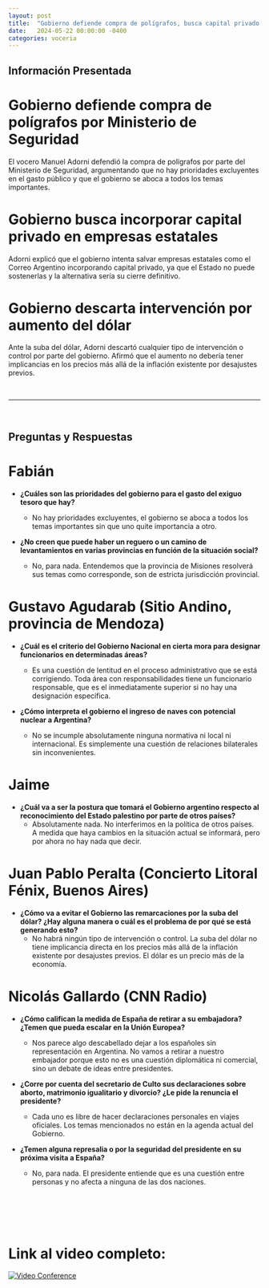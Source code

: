 ```yaml
---
layout: post
title:  "Gobierno defiende compra de polígrafos, busca capital privado en empresas estatales y descarta intervención por suba del dólar"
date:   2024-05-22 00:00:00 -0400
categories: voceria
---
```



    
## Información Presentada

    
# Gobierno defiende compra de polígrafos por Ministerio de Seguridad
El vocero Manuel Adorni defendió la compra de polígrafos por parte del Ministerio de Seguridad, argumentando que no hay prioridades excluyentes en el gasto público y que el gobierno se aboca a todos los temas importantes.

# Gobierno busca incorporar capital privado en empresas estatales
Adorni explicó que el gobierno intenta salvar empresas estatales como el Correo Argentino incorporando capital privado, ya que el Estado no puede sostenerlas y la alternativa sería su cierre definitivo.

# Gobierno descarta intervención por aumento del dólar
Ante la suba del dólar, Adorni descartó cualquier tipo de intervención o control por parte del gobierno. Afirmó que el aumento no debería tener implicancias en los precios más allá de la inflación existente por desajustes previos.

    
<br/>

---

<br/>

## Preguntas y Respuestas


    
# Fabián 

* **¿Cuáles son las prioridades del gobierno para el gasto del exiguo tesoro que hay?**
  - No hay prioridades excluyentes, el gobierno se aboca a todos los temas importantes sin que uno quite importancia a otro.

* **¿No creen que puede haber un reguero o un camino de levantamientos en varias provincias en función de la situación social?**
  - No, para nada. Entendemos que la provincia de Misiones resolverá sus temas como corresponde, son de estricta jurisdicción provincial.


# Gustavo Agudarab (Sitio Andino, provincia de Mendoza)

* **¿Cuál es el criterio del Gobierno Nacional en cierta mora para designar funcionarios en determinadas áreas?**
  - Es una cuestión de lentitud en el proceso administrativo que se está corrigiendo. Toda área con responsabilidades tiene un funcionario responsable, que es el inmediatamente superior si no hay una designación específica.

* **¿Cómo interpreta el gobierno el ingreso de naves con potencial nuclear a Argentina?**
  - No se incumple absolutamente ninguna normativa ni local ni internacional. Es simplemente una cuestión de relaciones bilaterales sin inconvenientes.


# Jaime 

* **¿Cuál va a ser la postura que tomará el Gobierno argentino respecto al reconocimiento del Estado palestino por parte de otros países?**
  - Absolutamente nada. No interferimos en la política de otros países. A medida que haya cambios en la situación actual se informará, pero por ahora no hay nada que decir.


# Juan Pablo Peralta (Concierto Litoral Fénix, Buenos Aires)

* **¿Cómo va a evitar el Gobierno las remarcaciones por la suba del dólar? ¿Hay alguna manera o cuál es el problema de por qué se está generando esto?**
  - No habrá ningún tipo de intervención o control. La suba del dólar no tiene implicancia directa en los precios más allá de la inflación existente por desajustes previos. El dólar es un precio más de la economía.


# Nicolás Gallardo (CNN Radio)

* **¿Cómo califican la medida de España de retirar a su embajadora? ¿Temen que pueda escalar en la Unión Europea?**
  - Nos parece algo descabellado dejar a los españoles sin representación en Argentina. No vamos a retirar a nuestro embajador porque esto no es una cuestión diplomática ni comercial, sino un debate de ideas entre presidentes.

* **¿Corre por cuenta del secretario de Culto sus declaraciones sobre aborto, matrimonio igualitario y divorcio? ¿Le pide la renuncia el presidente?**
  - Cada uno es libre de hacer declaraciones personales en viajes oficiales. Los temas mencionados no están en la agenda actual del Gobierno.

* **¿Temen alguna represalia o por la seguridad del presidente en su próxima visita a España?**
  - No, para nada. El presidente entiende que es una cuestión entre personas y no afecta a ninguna de las dos naciones.


    <br/>
<br/>
<br/>

# Link al video completo:
[![Video Conference](https://img.youtube.com/vi/KOeboNns5uE/0.jpg)](https://www.youtube.com/watch?v=KOeboNns5uE)

    